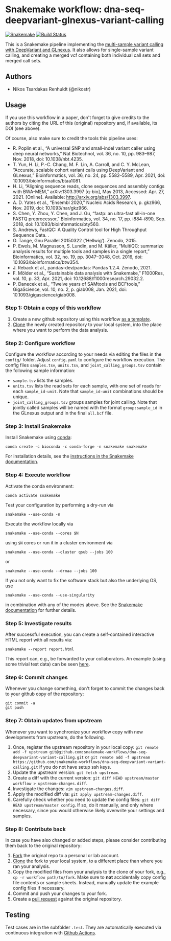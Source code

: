 # Snakemake workflow: dna-seq-deepvariant-glnexus-variant-calling

[![Snakemake](https://img.shields.io/badge/snakemake-≥6-brightgreen.svg)](https://snakemake.bitbucket.io)
[![Build Status](https://travis-ci.org/snakemake-workflows/dna-seq-deepvariant-glnexus-variant-calling.svg?branch=master)](https://travis-ci.org/snakemake-workflows/dna-seq-deepvariant-glnexus-variant-calling)

This is a Snakemake pipeline implementing the [multi-sample variant calling with DeepVariant and GLnexus](https://github.com/google/deepvariant/blob/master/docs/trio-merge-case-study.md). It also allows for single-sample variant calling, and creating a merged vcf containing both individual call sets and merged call sets.

## Authors

* Nikos Tsardakas Renhuldt (@nikostr)

## Usage

If you use this workflow in a paper, don't forget to give credits to the authors by citing the URL of this (original) repository and, if available, its DOI (see above).

Of course, also make sure to credit the tools this pipeline uses:


  - R. Poplin et al., “A universal SNP and small-indel variant caller using deep neural networks,” Nat Biotechnol, vol. 36, no. 10, pp. 983–987, Nov. 2018, doi: 10.1038/nbt.4235.
  - T. Yun, H. Li, P.-C. Chang, M. F. Lin, A. Carroll, and C. Y. McLean, “Accurate, scalable cohort variant calls using DeepVariant and GLnexus,” Bioinformatics, vol. 36, no. 24, pp. 5582–5589, Apr. 2021, doi: 10.1093/bioinformatics/btaa1081.
  - H. Li, “Aligning sequence reads, clone sequences and assembly contigs with BWA-MEM,” arXiv:1303.3997 [q-bio], May 2013, Accessed: Apr. 27, 2021. [Online]. Available: http://arxiv.org/abs/1303.3997.
  - A. D. Yates et al., “Ensembl 2020,” Nucleic Acids Research, p. gkz966, Nov. 2019, doi: 10.1093/nar/gkz966.
  - S. Chen, Y. Zhou, Y. Chen, and J. Gu, “fastp: an ultra-fast all-in-one FASTQ preprocessor,” Bioinformatics, vol. 34, no. 17, pp. i884–i890, Sep. 2018, doi: 10.1093/bioinformatics/bty560.
  - S. Andrews, FastQC: A Quality Control tool for High Throughput Sequence Data. .
  - O. Tange, Gnu Parallel 20150322 ('Hellwig’). Zenodo, 2015.
  - P. Ewels, M. Magnusson, S. Lundin, and M. Käller, “MultiQC: summarize analysis results for multiple tools and samples in a single report,” Bioinformatics, vol. 32, no. 19, pp. 3047–3048, Oct. 2016, doi: 10.1093/bioinformatics/btw354.
  - J. Reback et al., pandas-dev/pandas: Pandas 1.2.4. Zenodo, 2021.
  - F. Mölder et al., “Sustainable data analysis with Snakemake,” F1000Res, vol. 10, p. 33, Apr. 2021, doi: 10.12688/f1000research.29032.2.
  - P. Danecek et al., “Twelve years of SAMtools and BCFtools,” GigaScience, vol. 10, no. 2, p. giab008, Jan. 2021, doi: 10.1093/gigascience/giab008.

### Step 1: Obtain a copy of this workflow

1. Create a new github repository using this workflow [as a template](https://help.github.com/en/articles/creating-a-repository-from-a-template).
2. [Clone](https://help.github.com/en/articles/cloning-a-repository) the newly created repository to your local system, into the place where you want to perform the data analysis.

### Step 2: Configure workflow

Configure the workflow according to your needs via editing the files in the `config/` folder. Adjust `config.yaml` to configure the workflow execution. The config files `samples.tsv`, `units.tsv`, and `joint_calling_groups.tsv` contain the following sample information:

- `sample.tsv` lists the samples.
- `units.tsv` lists the read sets for each sample, with one set of reads for each `sample_id-unit`. Note that `sample_id-unit` combinations should be unique.
- `joint_calling_groups.tsv` groups samples for joint calling. Note that jointly called samples will be named with the format `group:sample_id` in the GLnexus output and in the final `all.bcf` file.

### Step 3: Install Snakemake

Install Snakemake using [conda](https://conda.io/projects/conda/en/latest/user-guide/install/index.html):

    conda create -c bioconda -c conda-forge -n snakemake snakemake

For installation details, see the [instructions in the Snakemake documentation](https://snakemake.readthedocs.io/en/stable/getting_started/installation.html).

### Step 4: Execute workflow

Activate the conda environment:

    conda activate snakemake

Test your configuration by performing a dry-run via

    snakemake --use-conda -n

Execute the workflow locally via

    snakemake --use-conda --cores $N

using `$N` cores or run it in a cluster environment via

    snakemake --use-conda --cluster qsub --jobs 100

or

    snakemake --use-conda --drmaa --jobs 100

If you not only want to fix the software stack but also the underlying OS, use

    snakemake --use-conda --use-singularity

in combination with any of the modes above.
See the [Snakemake documentation](https://snakemake.readthedocs.io/en/stable/executable.html) for further details.

### Step 5: Investigate results

After successful execution, you can create a self-contained interactive HTML report with all results via:

    snakemake --report report.html

This report can, e.g., be forwarded to your collaborators.
An example (using some trivial test data) can be seen [here](https://cdn.rawgit.com/snakemake-workflows/rna-seq-kallisto-sleuth/master/.test/report.html).

### Step 6: Commit changes

Whenever you change something, don't forget to commit the changes back to your github copy of the repository:

    git commit -a
    git push

### Step 7: Obtain updates from upstream

Whenever you want to synchronize your workflow copy with new developments from upstream, do the following.

1. Once, register the upstream repository in your local copy: `git remote add -f upstream git@github.com:snakemake-workflows/dna-seq-deepvariant-variant-calling.git` or `git remote add -f upstream https://github.com/snakemake-workflows/dna-seq-deepvariant-variant-calling.git` if you do not have setup ssh keys.
2. Update the upstream version: `git fetch upstream`.
3. Create a diff with the current version: `git diff HEAD upstream/master workflow > upstream-changes.diff`.
4. Investigate the changes: `vim upstream-changes.diff`.
5. Apply the modified diff via: `git apply upstream-changes.diff`.
6. Carefully check whether you need to update the config files: `git diff HEAD upstream/master config`. If so, do it manually, and only where necessary, since you would otherwise likely overwrite your settings and samples.


### Step 8: Contribute back

In case you have also changed or added steps, please consider contributing them back to the original repository:

1. [Fork](https://help.github.com/en/articles/fork-a-repo) the original repo to a personal or lab account.
2. [Clone](https://help.github.com/en/articles/cloning-a-repository) the fork to your local system, to a different place than where you ran your analysis.
3. Copy the modified files from your analysis to the clone of your fork, e.g., `cp -r workflow path/to/fork`. Make sure to **not** accidentally copy config file contents or sample sheets. Instead, manually update the example config files if necessary.
4. Commit and push your changes to your fork.
5. Create a [pull request](https://help.github.com/en/articles/creating-a-pull-request) against the original repository.

## Testing

Test cases are in the subfolder `.test`. They are automatically executed via continuous integration with [Github Actions](https://github.com/features/actions).


